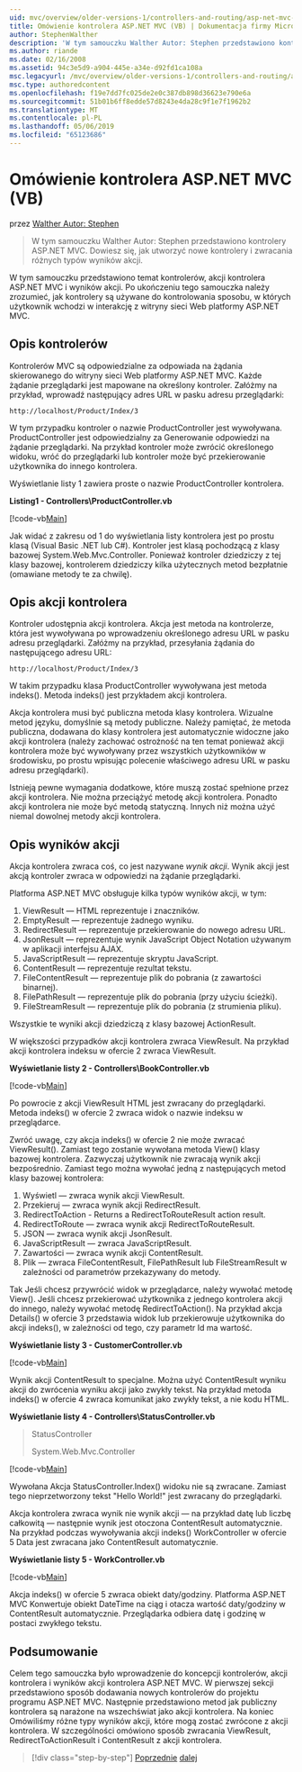 ```yaml
---
uid: mvc/overview/older-versions-1/controllers-and-routing/asp-net-mvc-controller-overview-vb
title: Omówienie kontrolera ASP.NET MVC (VB) | Dokumentacja firmy Microsoft
author: StephenWalther
description: 'W tym samouczku Walther Autor: Stephen przedstawiono kontrolery ASP.NET MVC. Dowiesz się, jak utworzyć nowe kontrolery i zwracać różne typy akcji res...'
ms.author: riande
ms.date: 02/16/2008
ms.assetid: 94c3e5d9-a904-445e-a34e-d92fd1ca108a
msc.legacyurl: /mvc/overview/older-versions-1/controllers-and-routing/asp-net-mvc-controller-overview-vb
msc.type: authoredcontent
ms.openlocfilehash: f19e7dd7fc025de2e0c387db898d36623e790e6a
ms.sourcegitcommit: 51b01b6ff8edde57d8243e4da28c9f1e7f1962b2
ms.translationtype: MT
ms.contentlocale: pl-PL
ms.lasthandoff: 05/06/2019
ms.locfileid: "65123686"
---
```

# <a name="aspnet-mvc-controller-overview-vb"></a>Omówienie kontrolera ASP.NET MVC (VB)

przez [Walther Autor: Stephen](https://github.com/StephenWalther)

> W tym samouczku Walther Autor: Stephen przedstawiono kontrolery ASP.NET MVC. Dowiesz się, jak utworzyć nowe kontrolery i zwracania różnych typów wyników akcji.

W tym samouczku przedstawiono temat kontrolerów, akcji kontrolera ASP.NET MVC i wyników akcji. Po ukończeniu tego samouczka należy zrozumieć, jak kontrolery są używane do kontrolowania sposobu, w których użytkownik wchodzi w interakcję z witryny sieci Web platformy ASP.NET MVC.

## <a name="understanding-controllers"></a>Opis kontrolerów

Kontrolerów MVC są odpowiedzialne za odpowiada na żądania skierowanego do witryny sieci Web platformy ASP.NET MVC. Każde żądanie przeglądarki jest mapowane na określony kontroler. Załóżmy na przykład, wprowadź następujący adres URL w pasku adresu przeglądarki:

`http://localhost/Product/Index/3`

W tym przypadku kontroler o nazwie ProductController jest wywoływana. ProductController jest odpowiedzialny za Generowanie odpowiedzi na żądanie przeglądarki. Na przykład kontroler może zwrócić określonego widoku, wróć do przeglądarki lub kontroler może być przekierowanie użytkownika do innego kontrolera.

Wyświetlanie listy 1 zawiera proste o nazwie ProductController kontrolera.

**Listing1 - Controllers\ProductController.vb**

[!code-vb[Main](asp-net-mvc-controller-overview-vb/samples/sample1.vb)]

Jak widać z zakresu od 1 do wyświetlania listy kontrolera jest po prostu klasą (Visual Basic .NET lub C#). Kontroler jest klasą pochodzącą z klasy bazowej System.Web.Mvc.Controller. Ponieważ kontroler dziedziczy z tej klasy bazowej, kontrolerem dziedziczy kilka użytecznych metod bezpłatnie (omawiane metody te za chwilę).

## <a name="understanding-controller-actions"></a>Opis akcji kontrolera

Kontroler udostępnia akcji kontrolera. Akcja jest metoda na kontrolerze, która jest wywoływana po wprowadzeniu określonego adresu URL w pasku adresu przeglądarki. Załóżmy na przykład, przesyłania żądania do następującego adresu URL:

`http://localhost/Product/Index/3`

W takim przypadku klasa ProductController wywoływana jest metoda indeks(). Metoda indeks() jest przykładem akcji kontrolera.

Akcja kontrolera musi być publiczna metoda klasy kontrolera. Wizualne metod języku, domyślnie są metody publiczne. Należy pamiętać, że metoda publiczna, dodawana do klasy kontrolera jest automatycznie widoczne jako akcji kontrolera (należy zachować ostrożność na ten temat ponieważ akcji kontrolera może być wywoływany przez wszystkich użytkowników w środowisku, po prostu wpisując polecenie właściwego adresu URL w pasku adresu przeglądarki).

Istnieją pewne wymagania dodatkowe, które muszą zostać spełnione przez akcji kontrolera. Nie można przeciążyć metodę akcji kontrolera. Ponadto akcji kontrolera nie może być metodą statyczną. Innych niż można użyć niemal dowolnej metody akcji kontrolera.

## <a name="understanding-action-results"></a>Opis wyników akcji

Akcja kontrolera zwraca coś, co jest nazywane *wynik akcji*. Wynik akcji jest akcją kontroler zwraca w odpowiedzi na żądanie przeglądarki.

Platforma ASP.NET MVC obsługuje kilka typów wyników akcji, w tym:

1. ViewResult — HTML reprezentuje i znaczników.
2. EmptyResult — reprezentuje żadnego wyniku.
3. RedirectResult — reprezentuje przekierowanie do nowego adresu URL.
4. JsonResult — reprezentuje wynik JavaScript Object Notation używanym w aplikacji interfejsu AJAX.
5. JavaScriptResult — reprezentuje skryptu JavaScript.
6. ContentResult — reprezentuje rezultat tekstu.
7. FileContentResult — reprezentuje plik do pobrania (z zawartości binarnej).
8. FilePathResult — reprezentuje plik do pobrania (przy użyciu ścieżki).
9. FileStreamResult — reprezentuje plik do pobrania (z strumienia pliku).

Wszystkie te wyniki akcji dziedziczą z klasy bazowej ActionResult.

W większości przypadków akcji kontrolera zwraca ViewResult. Na przykład akcji kontrolera indeksu w ofercie 2 zwraca ViewResult.

**Wyświetlanie listy 2 - Controllers\BookController.vb**

[!code-vb[Main](asp-net-mvc-controller-overview-vb/samples/sample2.vb)]

Po powrocie z akcji ViewResult HTML jest zwracany do przeglądarki. Metoda indeks() w ofercie 2 zwraca widok o nazwie indeksu w przeglądarce.

Zwróć uwagę, czy akcja indeks() w ofercie 2 nie może zwracać ViewResult(). Zamiast tego zostanie wywołana metoda View() klasy bazowej kontrolera. Zazwyczaj użytkownik nie zwracają wynik akcji bezpośrednio. Zamiast tego można wywołać jedną z następujących metod klasy bazowej kontrolera:

1. Wyświetl — zwraca wynik akcji ViewResult.
2. Przekieruj — zwraca wynik akcji RedirectResult.
3. RedirectToAction - Returns a RedirectToRouteResult action result.
4. RedirectToRoute — zwraca wynik akcji RedirectToRouteResult.
5. JSON — zwraca wynik akcji JsonResult.
6. JavaScriptResult — zwraca JavaScriptResult.
7. Zawartości — zwraca wynik akcji ContentResult.
8. Plik — zwraca FileContentResult, FilePathResult lub FileStreamResult w zależności od parametrów przekazywany do metody.

Tak Jeśli chcesz przywrócić widok w przeglądarce, należy wywołać metodę View(). Jeśli chcesz przekierować użytkownika z jednego kontrolera akcji do innego, należy wywołać metodę RedirectToAction(). Na przykład akcja Details() w ofercie 3 przedstawia widok lub przekierowuje użytkownika do akcji indeks(), w zależności od tego, czy parametr Id ma wartość.

**Wyświetlanie listy 3 - CustomerController.vb**

[!code-vb[Main](asp-net-mvc-controller-overview-vb/samples/sample3.vb)]

Wynik akcji ContentResult to specjalne. Można użyć ContentResult wyniku akcji do zwrócenia wyniku akcji jako zwykły tekst. Na przykład metoda indeks() w ofercie 4 zwraca komunikat jako zwykły tekst, a nie kodu HTML.

**Wyświetlanie listy 4 - Controllers\StatusController.vb**

> StatusController
> 
> 
> System.Web.Mvc.Controller

[!code-vb[Main](asp-net-mvc-controller-overview-vb/samples/sample4.vb)]

Wywołana Akcja StatusController.Index() widoku nie są zwracane. Zamiast tego nieprzetworzony tekst "Hello World!" jest zwracany do przeglądarki.

Akcja kontrolera zwraca wynik nie wynik akcji — na przykład datę lub liczbę całkowitą — następnie wynik jest otoczona ContentResult automatycznie. Na przykład podczas wywoływania akcji indeks() WorkController w ofercie 5 Data jest zwracana jako ContentResult automatycznie.

**Wyświetlanie listy 5 - WorkController.vb**

[!code-vb[Main](asp-net-mvc-controller-overview-vb/samples/sample5.vb)]

Akcja indeks() w ofercie 5 zwraca obiekt daty/godziny. Platforma ASP.NET MVC Konwertuje obiekt DateTime na ciąg i otacza wartość daty/godziny w ContentResult automatycznie. Przeglądarka odbiera datę i godzinę w postaci zwykłego tekstu.

## <a name="summary"></a>Podsumowanie

Celem tego samouczka było wprowadzenie do koncepcji kontrolerów, akcji kontrolera i wyników akcji kontrolera ASP.NET MVC. W pierwszej sekcji przedstawiono sposób dodawania nowych kontrolerów do projektu programu ASP.NET MVC. Następnie przedstawiono metod jak publiczny kontrolera są narażone na wszechświat jako akcji kontrolera. Na koniec Omówiliśmy różne typy wyników akcji, które mogą zostać zwrócone z akcji kontrolera. W szczególności omówiono sposób zwracania ViewResult, RedirectToActionResult i ContentResult z akcji kontrolera.

> [!div class="step-by-step"]
> [Poprzednie](creating-a-custom-route-constraint-cs.md)
> [dalej](creating-custom-routes-vb.md)
